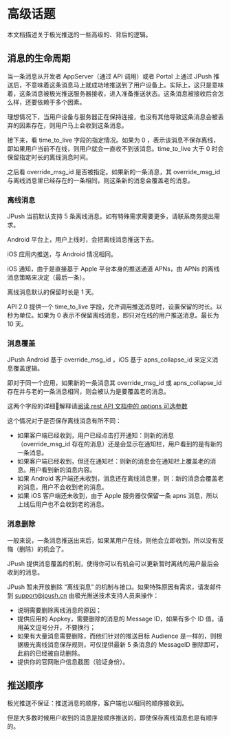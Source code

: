 # 高级话题

本文档描述关于极光推送的一些高级的、背后的逻辑。

## 消息的生命周期

当一条消息从开发者 AppServer（通过 API 调用）或者 Portal 上通过 JPush 推送后，不意味着这条消息马上就成功地推送到了用户设备上。实际上，这只是意味着，这条消息被极光推送服务器接收，进入准备推送状态。这条消息被接收后会怎么样，还要依赖于多个因素。

理想情况下，当用户设备与服务器正在保持连接，也没有其他导致这条消息会被丢弃的因素存在，则用户马上会收到这条消息。

接下来，看 time_to_live 字段的指定情况。如果为 0 ，表示该消息不保存离线，即如果用户当前不在线，则用户就会一直收不到该消息。time_to_live 大于 0 时会保留指定时长的离线消息时间。

之后看 override_msg_id 是否被指定。如果新的一条消息，其 override_msg_id 与离线消息里已经存在的一条相同，则这条新的消息会覆盖老的消息。


### 离线消息

JPush 当前默认支持 5 条离线消息。如有特殊需求需要更多，请联系商务提出需求。

Android 平台上，用户上线时，会把离线消息推送下去。

iOS 应用内推送，与 Android 情况相同。

iOS 通知，由于是直接基于 Apple 平台本身的推送通道 APNs，由 APNs 的离线消息策略来决定（最后一条）。

离线消息默认的保留时长是 1 天。

API 2.0 提供一个 time_to_live 字段，允许调用推送消息时，设置保留的时长。以秒为单位。如果为 0 表示不保留离线消息，即只对在线的用户推送消息。最长为 10 天。



### 消息覆盖

JPush Android 基于 override_msg_id ，iOS 基于 apns_collapse_id 来定义消息覆盖逻辑。

即对于同一个应用，如果新的一条消息其 override_msg_id 或 apns_collapse_id 存在并与老的一条消息相同，则会被认为是要覆盖老的消息。

这两个字段的详细解释请[阅读 rest API 文档中的 options 可选参数](../server/push/rest_api_v3_push/#options)

这个情况对于是否保存离线消息有所不同：

+ 如果客户端已经收到，用户已经点击打开通知：则新的消息（override_msg_id 存在的消息）还是会显示在通知栏，用户看到的是有新的一条消息。
+ 如果客户端已经收到，但还在通知栏：则新的消息会在通知栏上覆盖老的消息。用户看到新的消息内容。
+ 如果 Android 客户端还未收到，消息还在离线消息里，则：新的消息会覆盖老的消息，用户不会收到老的消息。
+ 如果 iOS 客户端还未收到，由于 Apple 服务器仅保留一条 apns 消息，所以上线后用户也不会收到老的消息。


### 消息删除

一般来说，一条消息推送出来后，如果某用户在线，则他会立即收到，所以没有反悔（删除）的机会了。

JPush 提供消息覆盖的机制，使得你可以有机会可以更新暂时离线的用户最后会收到的消息。

JPush 暂未开放删除 “离线消息” 的机制与接口。如果特殊原因有需求，请发邮件到 [support&#64;jpush.cn](mailto:support&#64;jpush.cn) 由极光推送技术支持人员来操作：

+ 说明需要删除离线消息的原因；
+ 提供应用的 Appkey，需要删除的消息的 Message ID，如果有多个 ID 值，请用英文逗号分开，不要换行；
+ 如果有大量消息需要删除，而他们针对的推送目标 Audience 是一样的，则根据极光离线消息保存规则，可仅提供最新 5 条消息的 MessageID 删除即可，此前的已经被自动删除。
+ 提供你的官网账户信息截图（验证身份）。



## 推送顺序

极光推送不保证：推送消息的顺序，客户端也以相同的顺序接收到。

但是大多数时候用户收到的消息是按顺序推送的，即使保存离线消息也是有顺序的。
